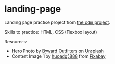 # landing-page

Landing page practice project from [the odin project](https://www.theodinproject.com/lessons/foundations-landing-page).

Skills to practice: HTML, CSS (Flexbox layout)

Resources:
<ul>
    <li>Hero Photo by <a href="https://unsplash.com/@bywardoutfitters?utm_content=creditCopyText&utm_medium=referral&utm_source=unsplash">Byward Outfitters</a> on <a href="https://unsplash.com/photos/a-man-standing-in-the-woods-wearing-a-hat-i1-XvjObRqE?utm_content=creditCopyText&utm_medium=referral&utm_source=unsplash">Unsplash</a></li>
    <li>Content Image 1 by <a href="https://pixabay.com/users/huoadg5888-8934889/?utm_source=link-attribution&utm_medium=referral&utm_campaign=image&utm_content=4415649">huoadg5888</a> from <a href="https://pixabay.com//?utm_source=link-attribution&utm_medium=referral&utm_campaign=image&utm_content=4415649">Pixabay</a></li>
</ul>
